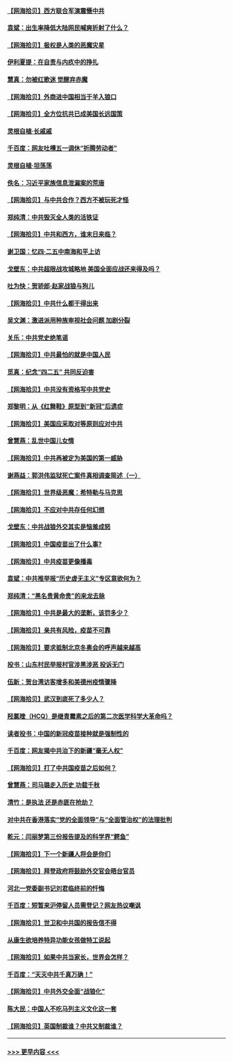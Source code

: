 #### [【网海拾贝】西方联合军演震慑中共](../pages/nsc993/n12913466.md?t=04292002) 
#### [袁斌：出生率降低大陆网民喊爽折射了什么？](../pages/nsc993/n12913365.md?t=04292002) 
#### [【网海拾贝】极权是人类的恶魔灾星](../pages/nsc993/n12910697.md?t=04292002) 
#### [伊利夏提：在自责与内疚中的挣扎](../pages/nsc993/n12910493.md?t=04292002) 
#### [慧真：勿被红歌迷 觉醒弃赤魔](../pages/nsc993/n12910485.md?t=04292002) 
#### [【网海拾贝】外商进中国相当于羊入狼口](../pages/nsc993/n12908274.md?t=04292002) 
#### [【网海拾贝】全方位抗共已成美国长远国策](../pages/nsc993/n12906878.md?t=04292002) 
#### [灵根自植‧长戚戚](../pages/nsc993/n12905585.md?t=04292002) 
#### [千百度：网友吐槽五一调休“折腾劳动者”](../pages/nsc993/n12905934.md?t=04292002) 
#### [灵根自植‧坦荡荡](../pages/nsc993/n12905562.md?t=04292002) 
#### [佚名：习近平家族信息泄漏案的荒唐](../pages/nsc993/n12904705.md?t=04292002) 
#### [【网海拾贝】与中共合作？西方不被玩死才怪](../pages/nsc993/n12903873.md?t=04292002) 
#### [郑纯清：中共毁灭全人类的活铁证](../pages/nsc993/n12903785.md?t=04292002) 
#### [【网海拾贝】中共和西方，谁末日来临？](../pages/nsc993/n12903482.md?t=04292002) 
#### [谢卫国：忆四‧二五中南海和平上访](../pages/nsc993/n12902192.md?t=04292002) 
#### [戈壁东：中共超限战攻城略地 美国全面应战还来得及吗？](../pages/nsc993/n12902297.md?t=04292002) 
#### [吐为快：贺骄郎‧赵家战狼与狗儿](../pages/nsc993/n12902280.md?t=04292002) 
#### [【网海拾贝】中共什么都干得出来](../pages/nsc993/n12897500.md?t=04292002) 
#### [吴文渊：激进派用种族审视社会问题 加剧分裂](../pages/nsc993/n12893881.md?t=04292002) 
#### [关乐：中共党史绝笔谣](../pages/nsc993/n12897270.md?t=04292002) 
#### [【网海拾贝】中共最怕的就是中国人民](../pages/nsc993/n12894705.md?t=04292002) 
#### [觅真：纪念“四二五” 共同反迫害](../pages/nsc993/n12894553.md?t=04292002) 
#### [【网海拾贝】中共没有资格写中共党史](../pages/nsc993/n12892231.md?t=04292002) 
#### [郑黎明：从《红舞鞋》原型到“新冠”后遗症](../pages/nsc993/n12890469.md?t=04292002) 
#### [【网海拾贝】美国应采取对等原则应对中共](../pages/nsc993/n12889176.md?t=04292002) 
#### [曾慧燕：乱世中国儿女情](../pages/nsc993/n12887931.md?t=04292002) 
#### [【网海拾贝】中共再被定为美国的第一威胁](../pages/nsc993/n12887580.md?t=04292002) 
#### [谢燕益：郭洪伟监狱死亡案件真相调查简述（一）](../pages/nsc993/n12885648.md?t=04292002) 
#### [【网海拾贝】世界级恶魔：希特勒与马克思](../pages/nsc993/n12884062.md?t=04292002) 
#### [【网海拾贝】不应对中共存任何幻想](../pages/nsc993/n12881460.md?t=04292002) 
#### [戈壁东：中共战狼外交其实是恼羞成怒](../pages/nsc993/n12880392.md?t=04292002) 
#### [【网海拾贝】中国疫苗出了什么事?](../pages/nsc993/n12879124.md?t=04292002) 
#### [【网海拾贝】中共疫苗更像播毒](../pages/nsc993/n12876631.md?t=04292002) 
#### [袁斌：中共推举报“历史虚无主义”专区意欲何为？](../pages/nsc993/n12876530.md?t=04292002) 
#### [郑纯清：“黑名贵黄命贵”的来龙去脉](../pages/nsc993/n12875589.md?t=04292002) 
#### [【网海拾贝】中共是最大的垄断，该罚多少？](../pages/nsc993/n12874006.md?t=04292002) 
#### [【网海拾贝】亲共有风险，疫苗不可靠](../pages/nsc993/n12872224.md?t=04292002) 
#### [【网海拾贝】要求抵制北京冬奥会的呼声越来越高](../pages/nsc993/n12868962.md?t=04292002) 
#### [投书：山东村民举报村官涉黑涉恶 投诉无门](../pages/nsc993/n12869726.md?t=04292002) 
#### [伍新：贺台湾访客增多和美德州疫情骤降](../pages/nsc993/n12865651.md?t=04292002) 
#### [【网海拾贝】武汉到底死了多少人？](../pages/nsc993/n12863707.md?t=04292002) 
#### [羟氯喹（HCQ）是继青霉素之后的第二次医学科学大革命吗？](../pages/nsc993/n12638564.md?t=04292002) 
#### [读者投书：中国的新冠疫苗接种就是强制性的](../pages/nsc993/n12859932.md?t=04292002) 
#### [千百度：网友揭中共治下的新疆“毫无人权”](../pages/nsc993/n12858385.md?t=04292002) 
#### [【网海拾贝】打了中共国疫苗之后如何？](../pages/nsc993/n12857866.md?t=04292002) 
#### [曾慧燕：司马璐走入历史 功载千秋](../pages/nsc993/n12856996.md?t=04292002) 
#### [清竹：是执法 还是赤匪在抢劫？](../pages/nsc993/n12856952.md?t=04292002) 
#### [对中共在香港落实“党的全面领导”与“全面管治权”的法理批判](../pages/nsc993/n12856929.md?t=04292002) 
#### [乾元：闫丽梦第三份报告提及的科学界“鳄鱼”](../pages/nsc993/n12855985.md?t=04292002) 
#### [【网海拾贝】下一个新疆人将会是你们](../pages/nsc993/n12855864.md?t=04292002) 
#### [【网海拾贝】拜登政府将鼓励外交官会晤台官员](../pages/nsc993/n12853615.md?t=04292002) 
#### [河北一党委副书记刘君临终前的忏悔](../pages/nsc993/n12849420.md?t=04292002) 
#### [千百度：短暂来沪停留人员需登记？网友热议嘲讽](../pages/nsc993/n12853497.md?t=04292002) 
#### [【网海拾贝】世卫和中共国的报告信不得](../pages/nsc993/n12850902.md?t=04292002) 
#### [从康生欲培养特异功能女孩做特工说起](../pages/nsc993/n12849289.md?t=04292002) 
#### [【网海拾贝】如果中共当家长，世界会怎样？](../pages/nsc993/n12848436.md?t=04292002) 
#### [千百度：“天灭中共千真万确！”](../pages/nsc993/n12845659.md?t=04292002) 
#### [【网海拾贝】中共外交全面“战狼化”](../pages/nsc993/n12845607.md?t=04292002) 
#### [陈大民：中国人不吃马列主义文化这一套](../pages/nsc993/n12842496.md?t=04292002) 
#### [【网海拾贝】英国制裁谁？中共又制裁谁？](../pages/nsc993/n12840909.md?t=04292002) 

----
#### [ >>> 更早内容 <<< ](../indexes/nsc993-earlier.md)
